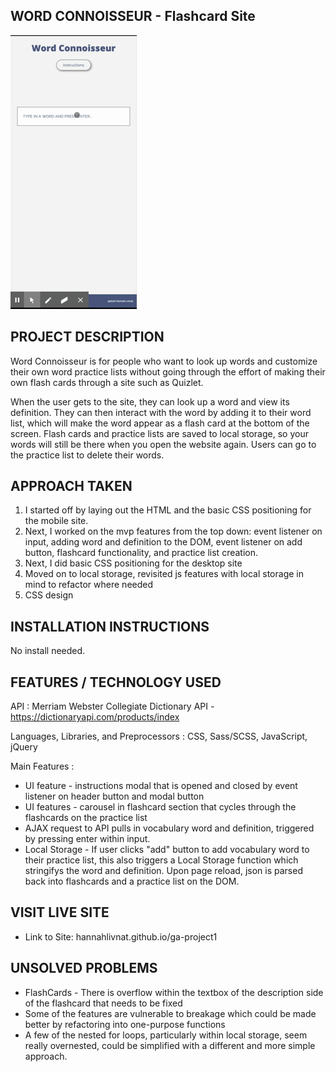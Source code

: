 
WORD CONNOISSEUR - Flashcard Site
---------------------------------
![](project-one.gif)

PROJECT DESCRIPTION
--------------------

Word Connoisseur is for people who want to look up words and customize their 
own word practice lists without going through the effort of making their
own flash cards through a site such as Quizlet. 

When the user gets to the site, they can look up a word and view its definition. They can then interact with the word by adding it to their word list, which will make the word appear as a flash card at the bottom of the screen. Flash cards and practice lists are saved to local storage, so your words will still be there when you open the website again. Users can go to the practice list to delete their words. 

APPROACH TAKEN
---------------
1) I started off by laying out the HTML and the basic CSS positioning for the mobile site. 
2) Next, I worked on the mvp features from the top down: event listener on input, adding word and 
definition to the DOM, event listener on add button, flashcard functionality, and practice list creation. 
3) Next, I did basic CSS positioning for the desktop site
4) Moved on to local storage, revisited js features with local storage in mind to refactor where needed
5) CSS design

INSTALLATION INSTRUCTIONS
-------------------------

No install needed. 

FEATURES / TECHNOLOGY USED
--------------------------

API : Merriam Webster Collegiate Dictionary API - https://dictionaryapi.com/products/index

Languages, Libraries, and Preprocessors : CSS, Sass/SCSS, JavaScript, jQuery

Main Features : 
* UI feature - instructions modal that is opened and closed by event listener on header button and modal button
* UI features - carousel in flashcard section that cycles through the flashcards on the practice list
* AJAX request to API pulls in vocabulary word and definition, triggered by pressing enter within input.
* Local Storage - If user clicks "add" button to add vocabulary word to their practice list, this also triggers a Local Storage function which stringifys the word and definition. Upon page reload, json is parsed back into flashcards and a practice list on the DOM. 

VISIT LIVE SITE
---------------
* Link to Site: hannahlivnat.github.io/ga-project1

UNSOLVED PROBLEMS
-----------------
* FlashCards - There is overflow within the textbox of the description side of the flashcard that needs to be fixed
* Some of the features are vulnerable to breakage which could be made better by refactoring into one-purpose functions
* A few of the nested for loops, particularly within local storage, seem really overnested, could be simplified with a different and more simple approach. 








